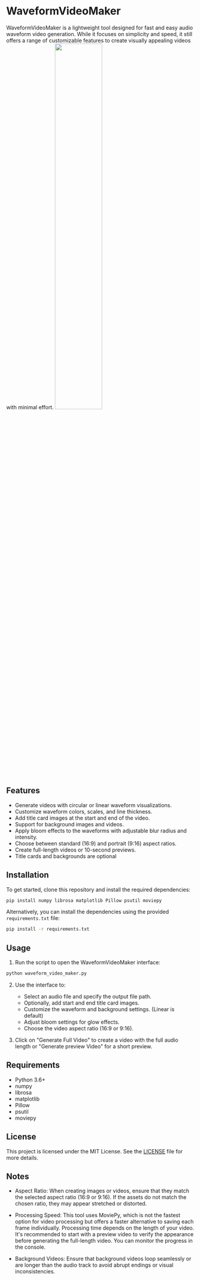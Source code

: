 
# WaveformVideoMaker

WaveformVideoMaker is a lightweight tool designed for fast and easy audio waveform video generation. While it focuses on simplicity and speed, it still offers a range of customizable features to create visually appealing videos with minimal effort.
<img src="https://github.com/user-attachments/assets/6af4c296-6226-4967-97ec-000210598b2a" width="50%">

## Features

- Generate videos with circular or linear waveform visualizations.
- Customize waveform colors, scales, and line thickness.
- Add title card images at the start and end of the video.
- Support for background images and videos.
- Apply bloom effects to the waveforms with adjustable blur radius and intensity.
- Choose between standard (16:9) and portrait (9:16) aspect ratios.
- Create full-length videos or 10-second previews.
- Title cards and backgrounds are optional

## Installation

To get started, clone this repository and install the required dependencies:

```bash
pip install numpy librosa matplotlib Pillow psutil moviepy
```

Alternatively, you can install the dependencies using the provided `requirements.txt` file:

```bash
pip install -r requirements.txt
```

## Usage

1. Run the script to open the WaveformVideoMaker interface:

```bash
python waveform_video_maker.py
```

2. Use the interface to:
   - Select an audio file and specify the output file path.
   - Optionally, add start and end title card images.
   - Customize the waveform and background settings. (Linear is default)
   - Adjust bloom settings for glow effects.
   - Choose the video aspect ratio (16:9 or 9:16).


3. Click on "Generate Full Video" to create a video with the full audio length or "Generate preview Video" for a short preview.

## Requirements

- Python 3.6+
- numpy
- librosa
- matplotlib
- Pillow
- psutil
- moviepy

## License

This project is licensed under the MIT License. See the [LICENSE](LICENSE) file for more details.

## Notes
- Aspect Ratio: When creating images or videos, ensure that they match the selected aspect ratio (16:9 or 9:16). If the assets do not match the chosen ratio, they may appear stretched or distorted.

- Processing Speed: This tool uses MoviePy, which is not the fastest option for video processing but offers a faster alternative to saving each frame individually. Processing time depends on the length of your video. It's recommended to start with a preview video to verify the appearance before generating the full-length video. You can monitor the progress in the console.

- Background Videos: Ensure that background videos loop seamlessly or are longer than the audio track to avoid abrupt endings or visual inconsistencies.


